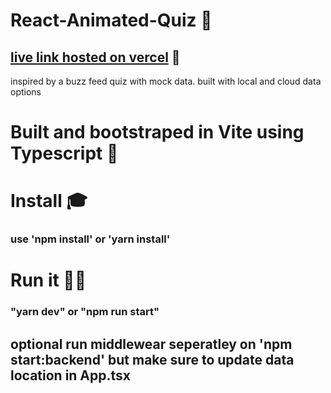 # React-Animated-Quiz 🥳
## [live link hosted on vercel](https://react-animated-quiz.vercel.app/)  🎉
inspired by a buzz feed quiz with mock data. built with local and cloud data options

# Built and bootstraped in Vite using Typescript 🔬

# Install 🎓
###  use 'npm install'  or  'yarn install'

# Run it 🦄🚀
###  "yarn dev" or "npm run start"

## optional run middlewear seperatley on 'npm start:backend' but make sure to update data location in App.tsx 



